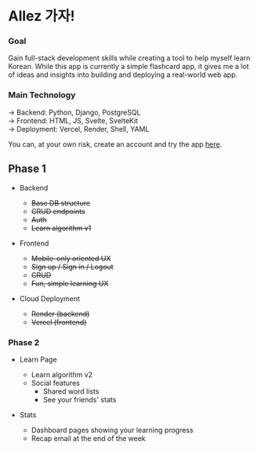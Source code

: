 # Allez 가자!

### Goal
Gain full-stack development skills while creating a tool to help myself learn Korean. While this app is currently a simple flashcard app, it gives me a lot of ideas and insights into building and deploying a real-world web app.

### Main Technology
-> Backend: Python, Django, PostgreSQL  
-> Frontend: HTML, JS, Svelte, SvelteKit  
-> Deployment: Vercel, Render, Shell, YAML

You can, at your own risk, create an account and try the app [here](https://flash-card-django.vercel.app/auth/register).

## Phase 1
- Backend
    - ~~Base DB structure~~
    - ~~CRUD endpoints~~
    - ~~Auth~~
    - ~~Learn algorithm v1~~

- Frontend
    - ~~Mobile-only oriented UX~~
    - ~~Sign up / Sign in / Logout~~
    - ~~CRUD~~
    - ~~Fun, simple learning UX~~

- Cloud Deployment
    - ~~Render (backend)~~
    - ~~Vercel (frontend)~~

### Phase 2
- Learn Page
    - Learn algorithm v2
    - Social features
        - Shared word lists
        - See your friends' stats

- Stats
    - Dashboard pages showing your learning progress
    - Recap email at the end of the week
